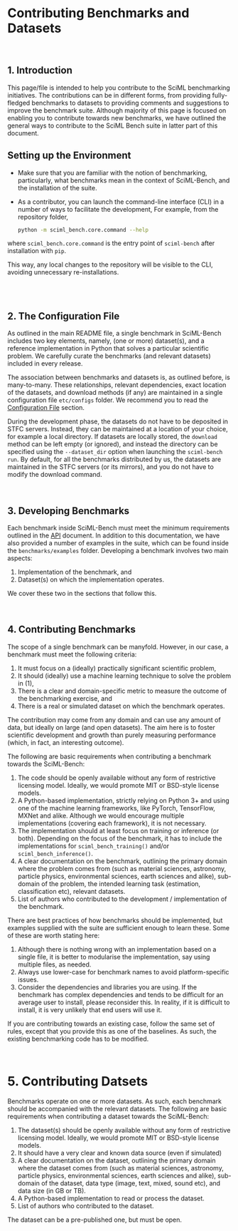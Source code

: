 # Contributing Benchmarks and Datasets 



<br>

## 1. Introduction 

This page/file is intended to help you contribute to the SciML benchmarking initiatives. The contributions can be in different forms, from providing fully-fledged benchmarks to datasets to providing comments and suggestions to improve the benchmark suite. Although majority of this page is focused on enabling you to contribute towards new benchmarks, we have outlined the general ways to contribute to the SciML Bench suite in latter part of this document. 

##  Setting up the Environment

* Make sure that you are familiar with the notion of benchmarking, particularly, what benchmarks mean in the context of SciML-Bench, and the installation of the suite. 

* As a contributor, you can launch the command-line interface (CLI) in a number of ways to facilitate the development,  For example, from the repository folder,  

    ```sh
    python -m sciml_bench.core.command --help
    ```

where `sciml_bench.core.command` is the entry point of `sciml-bench`  after installation with `pip`. 

This way, any local changes to the repository will be visible to the CLI, avoiding unnecessary      re-installations.

​    
<br>

## 2.  The Configuration File 

As outlined in the main README file, a single benchmark in SciML-Bench includes two key elements, namely, (one or more) dataset(s), and a reference implementation in Python that solves a particular scientific problem.  We carefully curate the benchmarks (and relevant datasets) included in every release. 

The association between benchmarks and datasets is, as outlined before, is many-to-many. These relationships, relevant dependencies,  exact location of the datasets, and download methods (if any) are maintained in a single configuration file `etc/configs` folder. We recommend you to read the [Configuration File](configurations.md) section. 

During the development phase, the datasets do not have to  be deposited  in STFC servers.  Instead, they can be maintained at a location of your choice, for example a local directory. If datasets are locally stored, the `download` method can be left empty (or ignored), and instead the directory can be specified using the `--dataset_dir` option when launching the `sciml-bench run`.  By default, for all the benchmarks distributed by us, the datasets are maintained in the STFC servers (or its mirrors),  and you do not have to modify the download command. 

<br>

## 3. Developing Benchmarks

Each benchmark inside SciML-Bench must meet the minimum requirements outlined in the [API](./api.md) document. In addition to this documentation, we have also provided a number of examples in the suite, which can be found inside the `benchmarks/examples` folder.  Developing a benchmark involves two main aspects: 

1. Implementation of the benchmark, and 
1. Dataset(s) on which the implementation operates. 

We cover these two in the sections that follow this.

<br>

## 4. Contributing Benchmarks 

The scope of a single benchmark can be manyfold. However, in our case, a benchmark must meet the following criteria:

1. It must focus on a (ideally) practically significant scientific problem,
1. It should (ideally) use a machine learning technique to solve the problem in (1),
1. There is a clear and domain-specific metric to measure the outcome of the benchmarking exercise, and
1. There is a real or simulated dataset on which the benchmark operates. 

The contribution may come from any domain and can use any amount of data, but ideally on large (and open datasets). The aim here is to foster scientific development and growth than purely measuring performance (which, in fact, an interesting outcome).

The following are basic requirements when contributing a benchmark towards the SciML-Bench:

1. The code should be openly available without any form of restrictive licensing model. Ideally, we would promote MIT or BSD-style license models.
1. A Python-based implementation, strictly relying on Python 3+ and using one of the machine learning frameworks, like PyTorch, TensorFlow, MXNet and alike. Although we would encourage multiple implementations (covering each framework), it is not necessary. 
1. The implementation should at least focus on training or inference (or both). Depending on the focus of the benchmark, it has to include the implementations for  `sciml_bench_training()` and/or `sciml_bench_inference()`.
1. A clear documentation on the benchmark, outlining the primary domain where the problem comes from (such as material sciences, astronomy, particle physics, environmental sciences, earth sciences and alike), sub-domain of the problem, the intended learning task (estimation, classification etc), relevant datasets.
1. List of authors who contributed to the development / implementation of the benchmark.

There are best practices of how benchmarks should be implemented, but examples supplied with the suite are sufficient enough to learn these. Some of these are worth stating here:

1. Although there is nothing wrong with an implementation based on a single file, it is better to modularise the implementation, say using multiple files, as needed. 
1. Always use lower-case for benchmark names to avoid platform-specific issues. 
1. Consider the dependencies and libraries you are using. If the benchmark has complex dependencies and tends to be difficult for an average user to install, please reconsider this. In reality, if it is difficult to install, it is very unlikely that end users will use it. 


If you are contributing towards an existing case, follow the same set of rules, except that you provide this as one of the baselines. As such, the existing benchmarking code has to be modified.

<br>

# 5. Contributing Datsets 

Benchmarks operate on one or more datasets. As such, each benchmark should be accompanied with the relevant datasets.  The following are basic requirements when contributing a dataset towards the SciML-Bench:

1. The dataset(s) should be openly available without any form of restrictive licensing model. Ideally, we would promote MIT or BSD-style license models.
1. It should have a very clear and known data source (even if simulated) 
1. A clear documentation on the dataset, outlining the primary domain where the dataset comes from (such as material sciences, astronomy, particle physics, environmental sciences, earth sciences and alike), sub-domain of the dataset, data type (image, text, mixed, sound etc), and data size (in GB or TB).
1. A Python-based implementation to read or process the dataset.
1. List of authors who contributed to the dataset.

The dataset can be a pre-published one, but must be open. 